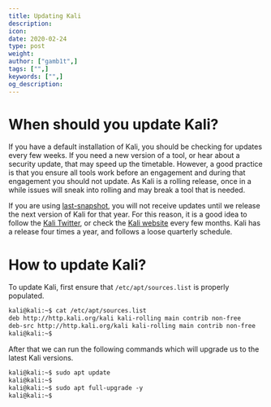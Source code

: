 ```yaml
---
title: Updating Kali
description:
icon:
date: 2020-02-24
type: post
weight:
author: ["gamb1t",]
tags: ["",]
keywords: ["",]
og_description:
---
```


# When should you update Kali?

If you have a default installation of Kali, you should be checking for updates every few weeks. If you need a new version of a tool, or hear about a security update, that may speed up the timetable. However, a good practice is that you ensure all tools work before an engagement and during that engagement you should not update. As Kali is a rolling release, once in a while issues will sneak into rolling and may break a tool that is needed.

If you are using [last-snapshot](https://www.kali.org/docs/introduction/kali-branches/), you will not receive updates until we release the next version of Kali for that year. For this reason, it is a good idea to follow the [Kali Twitter](https://twitter.com/kalilinux), or check the [Kali website](https://kali.org/) every few months. Kali has a release four times a year, and follows a loose quarterly schedule.

# How to update Kali?

To update Kali, first ensure that `/etc/apt/sources.list` is properly populated.

```markdown
kali@kali:~$ cat /etc/apt/sources.list
deb http://http.kali.org/kali kali-rolling main contrib non-free
deb-src http://http.kali.org/kali kali-rolling main contrib non-free
kali@kali:~$ 
```

After that we can run the following commands which will upgrade us to the latest Kali versions.

```markdown
kali@kali:~$ sudo apt update
kali@kali:~$
kali@kali:~$ sudo apt full-upgrade -y
kali@kali:~$
```